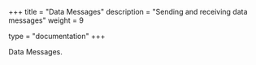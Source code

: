 +++
title = "Data Messages"
description = "Sending and receiving data messages"
weight = 9

type = "documentation"
+++

Data Messages.